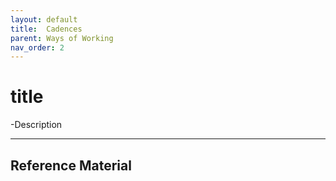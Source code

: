 ```yaml
---
layout: default
title:  Cadences
parent: Ways of Working
nav_order: 2
---
```


# title
-Description

---
## Reference Material